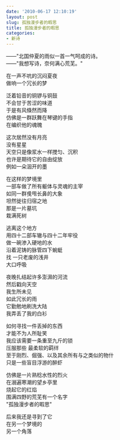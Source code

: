 ```yaml
---
date: '2010-06-17 12:10:19'
layout: post
slug: 孤独漫步者的暇思
title: 孤独漫步者的暇思
categories:
- 新诗
---
```

——"北国仲夏的雨似一首一气呵成的诗。  
——"我想写诗，奈何满心荒芜。"

在一声不吭的沉闷夏夜  
做响一个冗长的梦

泛着铅音的铜锣与铜鼓  
不会甘于苦涩的味道  
于是有风倏然而降  
仿佛是一群跃舞在琴键的手指  
在编织他的魂魄

这次居然没有月亮  
没有星星  
天空只是像浆水一样搅匀、沉积  
也许是期待它的自由绽放  
例如一朵洇开的墨

在这样的梦境里  
一部车做了所有躯体与灵魂的主宰  
如同一群曵甩长鼻的大象  
坦然徙往归宿之地  
那是一片墓坑  
栽满死树

逃离这个地方  
用四十二部车辙与四十二年牢役  
做一碗渗入硬地的水  
沿着泥铸的脉管四下蜿蜓  
找 一只老废的浅井  
大口呼吸

夜晚扎结起许多澎湃的河流  
然后戳向天空  
我生所未见  
如此冗长的雨  
它勤勉地刷洗大陆  
我弄丢了我的白衫

如何寻找一件丢掉的东西  
才能不为人所耻笑  
我应该需要一条重至九斤的锁  
压服那些 最柔软的羁绊  
至于刚烈、倔强、以及其余所有与之类似的物什  
只是一些盲目浮游的醉虾

仿佛是一片熟稔水性的烈火  
在溺遍寒潮的望乡亭里  
烧起它的红焰  
围满四野的荒芜有一个名字  
"孤独漫步者的暇思"

后来我还是寻到了它  
在另一个梦境的  
另一个角落
